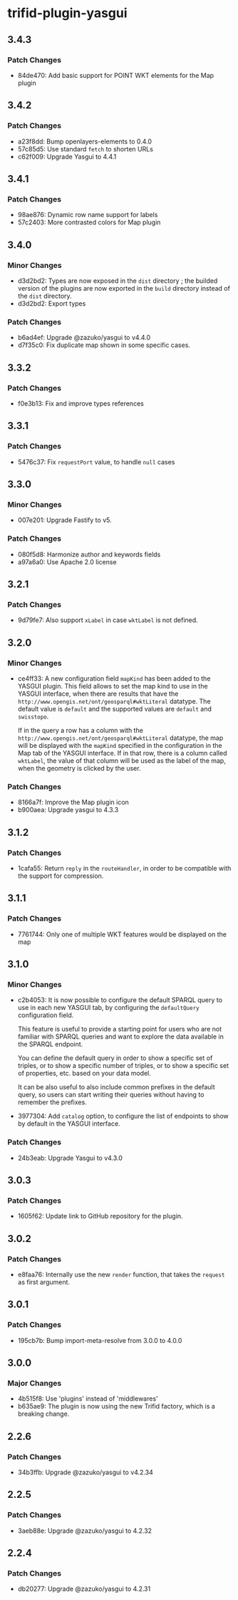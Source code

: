 # trifid-plugin-yasgui

## 3.4.3

### Patch Changes

- 84de470: Add basic support for POINT WKT elements for the Map plugin

## 3.4.2

### Patch Changes

- a23f8dd: Bump openlayers-elements to 0.4.0
- 57c85d5: Use standard `fetch` to shorten URLs
- c62f009: Upgrade Yasgui to 4.4.1

## 3.4.1

### Patch Changes

- 98ae876: Dynamic row name support for labels
- 57c2403: More contrasted colors for Map plugin

## 3.4.0

### Minor Changes

- d3d2bd2: Types are now exposed in the `dist` directory ; the builded version of the plugins are now exported in the `build` directory instead of the `dist` directory.
- d3d2bd2: Export types

### Patch Changes

- b6ad4ef: Upgrade @zazuko/yasgui to v4.4.0
- d7f35c0: Fix duplicate map shown in some specific cases.

## 3.3.2

### Patch Changes

- f0e3b13: Fix and improve types references

## 3.3.1

### Patch Changes

- 5476c37: Fix `requestPort` value, to handle `null` cases

## 3.3.0

### Minor Changes

- 007e201: Upgrade Fastify to v5.

### Patch Changes

- 080f5d8: Harmonize author and keywords fields
- a97a6a0: Use Apache 2.0 license

## 3.2.1

### Patch Changes

- 9d79fe7: Also support `xLabel` in case `wktLabel` is not defined.

## 3.2.0

### Minor Changes

- ce4ff33: A new configuration field `mapKind` has been added to the YASGUI plugin.
  This field allows to set the map kind to use in the YASGUI interface, when there are results that have the `http://www.opengis.net/ont/geosparql#wktLiteral` datatype.
  The default value is `default` and the supported values are `default` and `swisstopo`.

  If in the query a row has a column with the `http://www.opengis.net/ont/geosparql#wktLiteral` datatype, the map will be displayed with the `mapKind` specified in the configuration in the Map tab of the YASGUI interface.
  If in that row, there is a column called `wktLabel`, the value of that column will be used as the label of the map, when the geometry is clicked by the user.

### Patch Changes

- 8166a7f: Improve the Map plugin icon
- b900aea: Upgrade yasgui to 4.3.3

## 3.1.2

### Patch Changes

- 1cafa55: Return `reply` in the `routeHandler`, in order to be compatible with the support for compression.

## 3.1.1

### Patch Changes

- 7761744: Only one of multiple WKT features would be displayed on the map

## 3.1.0

### Minor Changes

- c2b4053: It is now possible to configure the default SPARQL query to use in each new YASGUI tab, by configuring the `defaultQuery` configuration field.

  This feature is useful to provide a starting point for users who are not familiar with SPARQL queries and want to explore the data available in the SPARQL endpoint.

  You can define the default query in order to show a specific set of triples, or to show a specific number of triples, or to show a specific set of properties, etc. based on your data model.

  It can be also useful to also include common prefixes in the default query, so users can start writing their queries without having to remember the prefixes.

- 3977304: Add `catalog` option, to configure the list of endpoints to show by default in the YASGUI interface.

### Patch Changes

- 24b3eab: Upgrade Yasgui to v4.3.0

## 3.0.3

### Patch Changes

- 1605f62: Update link to GitHub repository for the plugin.

## 3.0.2

### Patch Changes

- e8faa76: Internally use the new `render` function, that takes the `request` as first argument.

## 3.0.1

### Patch Changes

- 195cb7b: Bump import-meta-resolve from 3.0.0 to 4.0.0

## 3.0.0

### Major Changes

- 4b515f8: Use 'plugins' instead of 'middlewares'
- b635ae9: The plugin is now using the new Trifid factory, which is a breaking change.

## 2.2.6

### Patch Changes

- 34b3ffb: Upgrade @zazuko/yasgui to v4.2.34

## 2.2.5

### Patch Changes

- 3aeb88e: Upgrade @zazuko/yasgui to 4.2.32

## 2.2.4

### Patch Changes

- db20277: Upgrade @zazuko/yasgui to 4.2.31
